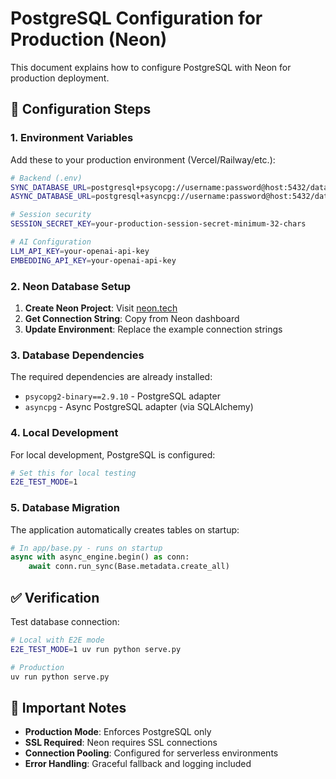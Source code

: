 # PostgreSQL Configuration for Production (Neon)

This document explains how to configure PostgreSQL with Neon for production deployment.

## 🔧 Configuration Steps

### 1. Environment Variables

Add these to your production environment (Vercel/Railway/etc.):

```bash
# Backend (.env)
SYNC_DATABASE_URL=postgresql+psycopg://username:password@host:5432/database?sslmode=require
ASYNC_DATABASE_URL=postgresql+asyncpg://username:password@host:5432/database

# Session security
SESSION_SECRET_KEY=your-production-session-secret-minimum-32-chars

# AI Configuration  
LLM_API_KEY=your-openai-api-key
EMBEDDING_API_KEY=your-openai-api-key
```

### 2. Neon Database Setup

1. **Create Neon Project**: Visit [neon.tech](https://neon.tech)
2. **Get Connection String**: Copy from Neon dashboard
3. **Update Environment**: Replace the example connection strings

### 3. Database Dependencies

The required dependencies are already installed:
- `psycopg2-binary==2.9.10` - PostgreSQL adapter
- `asyncpg` - Async PostgreSQL adapter (via SQLAlchemy)

### 4. Local Development

For local development, PostgreSQL is configured:
```bash
# Set this for local testing
E2E_TEST_MODE=1
```

### 5. Database Migration

The application automatically creates tables on startup:
```python
# In app/base.py - runs on startup
async with async_engine.begin() as conn:
    await conn.run_sync(Base.metadata.create_all)
```

## ✅ Verification

Test database connection:
```bash
# Local with E2E mode
E2E_TEST_MODE=1 uv run python serve.py

# Production
uv run python serve.py
```

## 🚨 Important Notes

- **Production Mode**: Enforces PostgreSQL only
- **SSL Required**: Neon requires SSL connections
- **Connection Pooling**: Configured for serverless environments
- **Error Handling**: Graceful fallback and logging included
